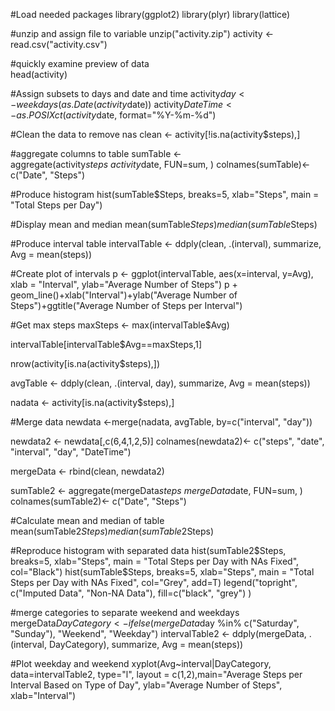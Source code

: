 #Load needed packages
library(ggplot2)
library(plyr)
library(lattice)

#unzip and assign file to variable
unzip("activity.zip")
activity <- read.csv("activity.csv")

#quickly examine preview of data	
head(activity)

#Assign subsets to days and date and time
activity$day <- weekdays(as.Date(activity$date))
activity$DateTime<- as.POSIXct(activity$date, format="%Y-%m-%d")

#Clean the data to remove nas
clean <- activity[!is.na(activity$steps),]

#aggregate columns to table
sumTable <- aggregate(activity$steps ~ activity$date, FUN=sum, )
colnames(sumTable)<- c("Date", "Steps")

#Produce histogram
hist(sumTable$Steps, breaks=5, xlab="Steps", main = "Total Steps per Day")

#Display mean and median
mean(sumTable$Steps)
median(sumTable$Steps)

#Produce interval table
intervalTable <- ddply(clean, .(interval), summarize, Avg = mean(steps))

#Create plot of intervals
p <- ggplot(intervalTable, aes(x=interval, y=Avg), xlab = "Interval", ylab="Average Number of Steps")
p + geom_line()+xlab("Interval")+ylab("Average Number of Steps")+ggtitle("Average Number of Steps per Interval")

#Get max steps
maxSteps <- max(intervalTable$Avg)

intervalTable[intervalTable$Avg==maxSteps,1]

nrow(activity[is.na(activity$steps),])

avgTable <- ddply(clean, .(interval, day), summarize, Avg = mean(steps))

nadata <- activity[is.na(activity$steps),]

#Merge data
newdata <-merge(nadata, avgTable, by=c("interval", "day"))

newdata2 <- newdata[,c(6,4,1,2,5)]
colnames(newdata2)<- c("steps", "date", "interval", "day", "DateTime")

mergeData <- rbind(clean, newdata2)

sumTable2 <- aggregate(mergeData$steps ~ mergeData$date, FUN=sum, )
colnames(sumTable2)<- c("Date", "Steps")

#Calculate mean and median of table
mean(sumTable2$Steps)
median(sumTable2$Steps)

#Reproduce histogram with separated data
hist(sumTable2$Steps, breaks=5, xlab="Steps", main = "Total Steps per Day with NAs Fixed", col="Black")
hist(sumTable$Steps, breaks=5, xlab="Steps", main = "Total Steps per Day with NAs Fixed", col="Grey", add=T)
legend("topright", c("Imputed Data", "Non-NA Data"), fill=c("black", "grey") )

#merge categories to separate weekend and weekdays
mergeData$DayCategory <- ifelse(mergeData$day %in% c("Saturday", "Sunday"), "Weekend", "Weekday")
intervalTable2 <- ddply(mergeData, .(interval, DayCategory), summarize, Avg = mean(steps))

#Plot weekday and weekend
xyplot(Avg~interval|DayCategory, data=intervalTable2, type="l",  layout = c(1,2),main="Average Steps per Interval Based on Type of Day", ylab="Average Number of Steps", xlab="Interval")
